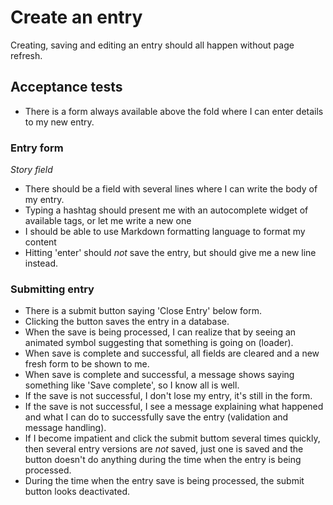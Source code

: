 # Create an entry

Creating, saving and editing an entry should all happen without page refresh.

## Acceptance tests

- There is a form always available above the fold where I can enter details
to my new entry.

### Entry form

*Story field*

- There should be a field with several lines where I can write the body of my entry.
- Typing a hashtag should present me with an autocomplete widget of available tags, or let me write a new one
- I should be able to use Markdown formatting language to format my content
- Hitting 'enter' should _not_ save the entry, but should give me a new line instead.

### Submitting entry

- There is a submit button saying 'Close Entry' below form.
- Clicking the button saves the entry in a database.
- When the save is being processed, I can realize that by seeing an animated symbol suggesting that something is going on (loader).
- When save is complete and successful, all fields are cleared and a new fresh form to be shown to me.
- When save is complete and successful, a message shows saying something like 'Save complete', so I know all is well.
- If the save is not successful, I don't lose my entry, it's still in the form.
- If the save is not successful, I see a message explaining what happened and what I can do to successfully save the entry (validation and message handling).
- If I become impatient and click the submit buttom several times quickly, then several entry versions are _not_ saved, just one is saved and the button doesn't do anything during the time when the entry is being processed.
- During the time when the entry save is being processed, the submit button looks deactivated.
